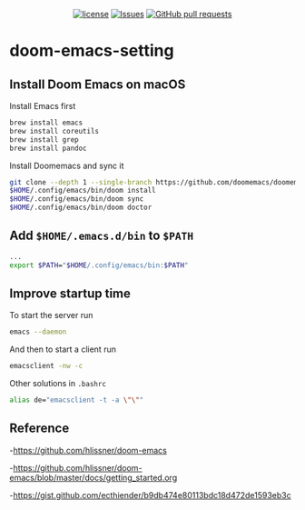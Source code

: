 <p align="center">
  <a href="https://github.com/mingyuchoo/doom-emacs-configurations/blob/main/LICENSE"><img alt="license" src="https://img.shields.io/github/license/mingyuchoo/doom-emacs-configurations"/></a>
  <a href="https://github.com/mingyuchoo/doom-emacs-setting/issues"><img alt="Issues" src="https://img.shields.io/github/issues/mingyuchoo/doom-emacs-setting?color=appveyor" /></a>
  <a href="https://github.com/mingyuchoo/doom-emacs-setting/pulls"><img alt="GitHub pull requests" src="https://img.shields.io/github/issues-pr/mingyuchoo/doom-emacs-setting?color=appveyor" /></a>
</p>

# doom-emacs-setting

## Install Doom Emacs on macOS

Install Emacs first

```bash
brew install emacs
brew install coreutils
brew install grep
brew install pandoc
```

Install Doomemacs and sync it

```bash
git clone --depth 1 --single-branch https://github.com/doomemacs/doomemacs ~/.config/emacs
$HOME/.config/emacs/bin/doom install
$HOME/.config/emacs/bin/doom sync
$HOME/.config/emacs/bin/doom doctor
```

## Add `$HOME/.emacs.d/bin` to `$PATH`

```bash
...
export $PATH="$HOME/.config/emacs/bin:$PATH"
```

## Improve startup time

To start the server run

```bash
emacs --daemon
```

And then to start a client run

```bash
emacsclient -nw -c
```

Other solutions in `.bashrc`

```bash
alias de="emacsclient -t -a \"\""
```

## Reference

-<https://github.com/hlissner/doom-emacs>

-<https://github.com/hlissner/doom-emacs/blob/master/docs/getting_started.org>

-<https://gist.github.com/ecthiender/b9db474e80113bdc18d472de1593eb3c>
